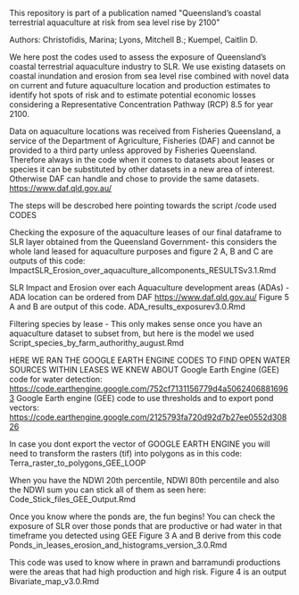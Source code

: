 This repository is part of a publication named "Queensland’s coastal terrestrial aquaculture at risk from sea level rise by 2100" 

Authors: Christofidis, Marina;  Lyons, Mitchell B.;  Kuempel, Caitlin D.

We here post the codes used to assess the exposure of Queensland’s coastal terrestrial aquaculture industry to SLR.
We use existing datasets on coastal inundation and erosion from sea level rise combined with novel data on current and future aquaculture
location and production estimates to identify hot spots of risk and to estimate potential economic losses considering a Representative 
Concentration Pathway (RCP) 8.5 for year 2100.

Data on aquaculture locations was received from Fisheries Queensland, a service of the Department of Agriculture, Fisheries (DAF)
and cannot be provided to a third party unless approved by Fisheries Queensland. Therefore always in the code when it comes to datasets about leases or species
it can be substituted by other datasets in a new area of interest. Otherwise DAF can handle and chose to provide the same datasets. https://www.daf.qld.gov.au/

The steps will be descrobed here pointing towards the script /code used
CODES

Checking the exposure of the aquaculture leases of our final dataframe to SLR layer obtained from the Queensland Government- 
this considers the whole land leased for aquaculture purposes and figure 2 A, B and C are outputs of this code:
ImpactSLR_Erosion_over_aquaculture_allcomponents_RESULTSv3.1.Rmd

SLR Impact and Erosion over each Aquaculture development areas (ADAs) - ADA location can be ordered from DAF https://www.daf.qld.gov.au/
Figure 5 A and B are output of this code.
ADA_results_exposurev3.0.Rmd

Filtering species by lease - This only makes sense once you have an aquaculture dataset to subset from, but here is the model we used
Script_species_by_farm_authorithy_august.Rmd

HERE WE RAN THE GOOGLE EARTH ENGINE CODES TO FIND OPEN WATER SOURCES WITHIN LEASES WE KNEW ABOUT 
Google Earth Engine (GEE) code for water detection: https://code.earthengine.google.com/752cf7131156779d4a50624068816963
Google Earth engine (GEE) code to use thresholds and to export pond vectors: https://code.earthengine.google.com/2125793fa720d92d7b27ee0552d30826

In case you dont export the vector of GOOGLE EARTH ENGINE you will need to transform the rasters (tif) into polygons as in this code: 
Terra_raster_to_polygons_GEE_LOOP

When you have the NDWI 20th percentile, NDWI 80th percentile and also the NDWI sum you can stick all of them as seen here:
Code_Stick_files_GEE_Output.Rmd

Once you know where the ponds are, the fun begins! You can check the exposure of SLR over those ponds 
that are productive or had water in that timeframe you detected using GEE
Figure 3 A and B derive from this code
Ponds_in_leases_erosion_and_histograms_version_3.0.Rmd

This code was used to know where in prawn and barramundi productions were the areas that had 
high production and high risk. Figure 4 is an output
Bivariate_map_v3.0.Rmd





